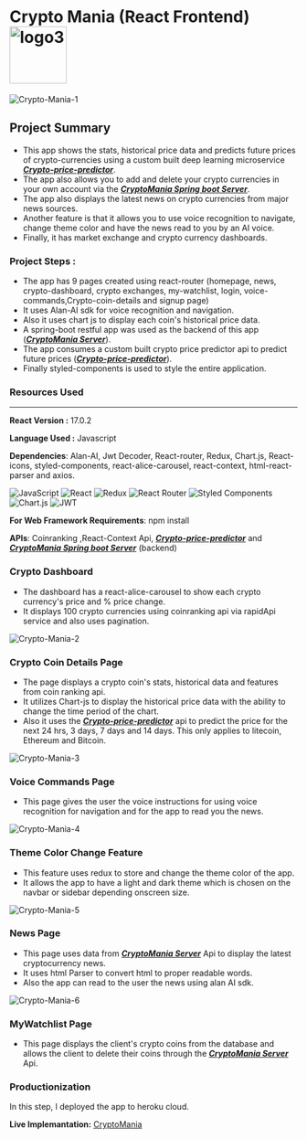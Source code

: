 # Crypto Mania (React Frontend)<img src="https://i.ibb.co/SrfdFSz/logo3.png" alt="logo3" border="0" align="center" width="100">
<img src="https://i.ibb.co/y4rKph5/Crypto-Mania-1.png" alt="Crypto-Mania-1" border="0">

## Project Summary 

* This app shows the stats, historical price data and predicts future prices of crypto-currencies using a custom built  deep learning microservice [***Crypto-price-predictor***](https://github.com/mk870/Crypto_Deep_Learning_Api).
* The app also allows you to add and delete your crypto currencies in your own account via the [***CryptoMania Spring boot Server***](https://github.com/mk870/crypto-mania-api). 
* The app also displays the latest news on crypto currencies from major news sources.
* Another feature is that it allows you to use voice recognition to navigate, change theme color and have the news read to you by an AI voice.
* Finally, it has market exchange and crypto currency dashboards.  
### Project Steps :  
* The app has 9 pages created using react-router (homepage, news, crypto-dashboard, crypto exchanges, my-watchlist, login, voice-commands,Crypto-coin-details and signup page)
* It uses Alan-AI sdk for voice recognition and navigation.
* Also it uses chart js to display each coin's historical price data.
* A spring-boot restful app was used as the backend of this app ([***CryptoMania Server***](https://github.com/mk870/crypto-mania-api)).
* The app consumes a custom built crypto price predictor api to predict future prices ([***Crypto-price-predictor***](https://github.com/mk870/Crypto_Deep_Learning_Api)).
* Finally styled-components is used to style the entire application.

### **Resources Used**
***
**React Version :** 17.0.2  

**Language Used :** Javascript

**Dependencies**: Alan-AI, Jwt Decoder, React-router, Redux, Chart.js, React-icons, styled-components, react-alice-carousel, react-context, html-react-parser and axios.  

![JavaScript](https://img.shields.io/badge/javascript-%23323330.svg?style=flat&logo=javascript&logoColor=%23F7DF1E) ![React](https://img.shields.io/badge/react-%2320232a.svg?style=flat&logo=react&logoColor=%2361DAFB) 	![Redux](https://img.shields.io/badge/redux-%23593d88.svg?style=flat&logo=redux&logoColor=white)	![React Router](https://img.shields.io/badge/React_Router-CA4245?style=flat&logo=react-router&logoColor=white) ![Styled Components](https://img.shields.io/badge/styled--components-DB7093?style=flat&logo=styled-components&logoColor=white) ![Chart.js](https://img.shields.io/badge/chart.js-F5788D.svg?style=flat&logo=chart.js&logoColor=white) ![JWT](https://img.shields.io/badge/JWT-black?style=flat&logo=JSON%20web%20tokens)

**For Web Framework Requirements**: npm install

**APIs**: Coinranking ,React-Context Api, [***Crypto-price-predictor***](https://github.com/mk870/Crypto_Deep_Learning_Api) and [***CryptoMania Spring boot Server***](https://github.com/mk870/crypto-mania-api) (backend) 



### **Crypto Dashboard** 
* The dashboard has a react-alice-carousel to show each crypto currency's price and % price change.
* It displays 100 crypto currencies using coinranking api via rapidApi service and also uses pagination.  

<img src="https://i.ibb.co/syRWTXK/Crypto-Mania-2.png" alt="Crypto-Mania-2" border="0"> 

### **Crypto Coin Details Page**  
* The page displays a crypto coin's stats, historical data and features from coin ranking api.
* It utilizes Chart-js to display the historical price data with the ability to change the time period of the chart.
* Also it uses the [***Crypto-price-predictor***](https://github.com/mk870/Crypto_Deep_Learning_Api) api to predict the price for the next 24 hrs, 3 days, 7 days and 14 days. This only applies to litecoin, Ethereum and Bitcoin.  

<img src="https://i.ibb.co/8dTqsfx/Crypto-Mania-3.png" alt="Crypto-Mania-3" border="0"> 

### **Voice Commands Page**  
* This page gives the user the voice instructions for using voice recognition for navigation and for the app to read you the news.  

<img src="https://i.ibb.co/ZczGCyB/Crypto-Mania-4.png" alt="Crypto-Mania-4" border="0"> 

### **Theme Color Change Feature** 
* This feature uses redux to store and change the theme color of the app.
* It allows the app to have a light and dark theme which is chosen on the navbar or sidebar depending onscreen size.  

<img src="https://i.ibb.co/HBhw3Gd/Crypto-Mania-5.png" alt="Crypto-Mania-5" border="0">  

### **News Page**  
* This page uses data from [***CryptoMania Server***](https://github.com/mk870/crypto-mania-api) Api to display the latest cryptocurrency news.
* It uses html Parser to convert html to proper readable words. 
* Also the app can read to the user the news using alan AI sdk.  

<img src="https://i.ibb.co/8Mf8vqS/Crypto-Mania-6.png" alt="Crypto-Mania-6" border="0">

### **MyWatchlist Page**  
* This page displays the client's crypto coins from the database and allows the client to delete their coins through the [***CryptoMania Server***](https://github.com/mk870/crypto-mania-api) Api.

### **Productionization**
In this step, I deployed the app to heroku cloud.

**Live Implemantation:** [CryptoMania](https://react-cryptomania.herokuapp.com)
